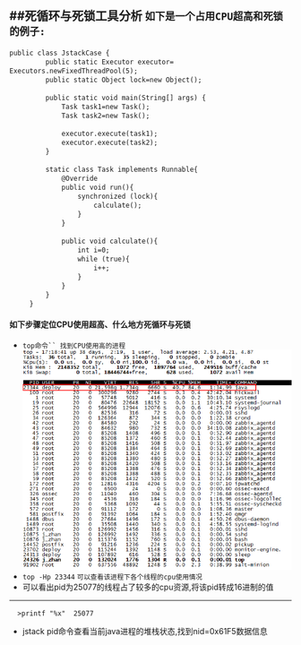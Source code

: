 ##死循环与死锁工具分析
**`如下是一个占用CPU超高和死锁的例子:`**
---
    public class JstackCase {
             public static Executor executor= Executors.newFixedThreadPool(5);
             public static Object lock=new Object();
         
             public static void main(String[] args) {
                 Task task1=new Task();
                 Task task2=new Task();
         
                 executor.execute(task1);
                 executor.execute(task2);
             }
         
             static class Task implements Runnable{
                 @Override
                 public void run(){
                     synchronized (lock){
                         calculate();
                     }
                 }
         
                 public void calculate(){
                     int i=0;
                     while (true){
                         i++;
                     }
                 }
             }
         }

#### 如下步骤定位CPU使用超高、什么地方死循环与死锁  
  - `top命令`` 找到CPU使用高的进程`
  ![Image text](https://github.com/nieshanfeng/work-know/raw/master/Java/JVM/image/stack1.png)
  - `top -Hp 23344`  `可以查看该进程下各个线程的cpu使用情况`
  - 可以看出pid为25077的线程占了较多的cpu资源,将该pid转成16进制的值
  ---
      >printf "%x"  25077      
  - jstack pid命令查看当前java进程的堆栈状态,找到nid=0x61F5数据信息